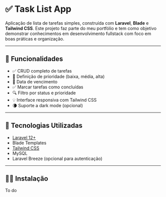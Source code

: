 # ✅ Task List App

Aplicação de lista de tarefas simples, construída com **Laravel**, **Blade** e **Tailwind CSS**. Este projeto faz parte do meu portfólio e tem como objetivo demonstrar conhecimentos em desenvolvimento fullstack com foco em boas práticas e organização.

---

## 🚀 Funcionalidades

- ✅ CRUD completo de tarefas
- 📌 Definição de prioridade (baixa, média, alta)
- 📅 Data de vencimento
- ✅ Marcar tarefas como concluídas
- 🔍 Filtro por status e prioridade
- 💡 Interface responsiva com Tailwind CSS
- 🌘 Suporte a dark mode (opcional)

---

## 🧱 Tecnologias Utilizadas

- [Laravel 12+](https://laravel.com/)
- Blade Templates
- [Tailwind CSS](https://tailwindcss.com/)
- MySQL
- Laravel Breeze (opcional para autenticação)

---

## 🧑‍💻 Instalação

To do
